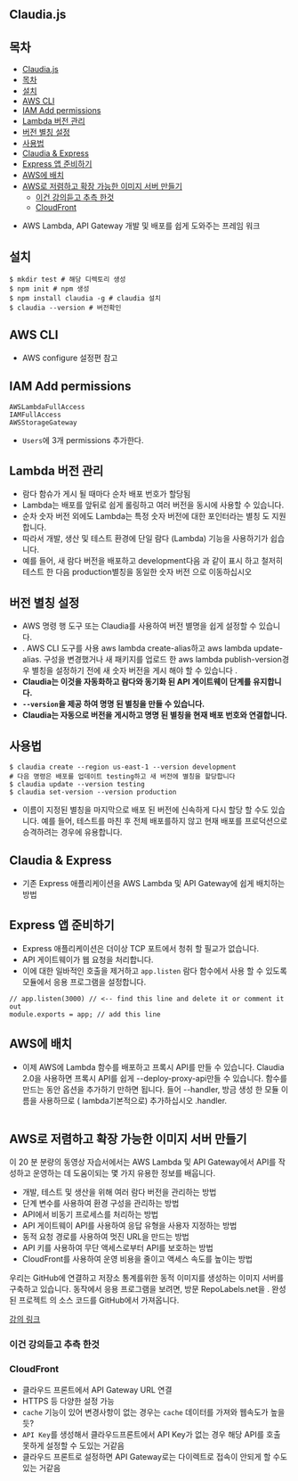 ## Claudia.js

## 목차
- [Claudia.js](#claudiajs)
- [목차](#%EB%AA%A9%EC%B0%A8)
- [설치](#%EC%84%A4%EC%B9%98)
- [AWS CLI](#aws-cli)
- [IAM Add permissions](#iam-add-permissions)
- [Lambda 버전 관리](#lambda-%EB%B2%84%EC%A0%84-%EA%B4%80%EB%A6%AC)
- [버전 별칭 설정](#%EB%B2%84%EC%A0%84-%EB%B3%84%EC%B9%AD-%EC%84%A4%EC%A0%95)
- [사용법](#%EC%82%AC%EC%9A%A9%EB%B2%95)
- [Claudia & Express](#claudia--express)
- [Express 앱 준비하기](#express-%EC%95%B1-%EC%A4%80%EB%B9%84%ED%95%98%EA%B8%B0)
- [AWS에 배치](#aws%EC%97%90-%EB%B0%B0%EC%B9%98)
- [AWS로 저렴하고 확장 가능한 이미지 서버 만들기](#aws%EB%A1%9C-%EC%A0%80%EB%A0%B4%ED%95%98%EA%B3%A0-%ED%99%95%EC%9E%A5-%EA%B0%80%EB%8A%A5%ED%95%9C-%EC%9D%B4%EB%AF%B8%EC%A7%80-%EC%84%9C%EB%B2%84-%EB%A7%8C%EB%93%A4%EA%B8%B0)
    - [이건 강의듣고 추측 한것](#%EC%9D%B4%EA%B1%B4-%EA%B0%95%EC%9D%98%EB%93%A3%EA%B3%A0-%EC%B6%94%EC%B8%A1-%ED%95%9C%EA%B2%83)
    - [CloudFront](#cloudfront)

* AWS Lambda, API Gateway 개발 및 배포를 쉽게 도와주는 프레임 워크

## 설치

```
$ mkdir test # 해당 디렉토리 생성
$ npm init # npm 생성
$ npm install claudia -g # claudia 설치
$ claudia --version # 버전확인
```

## AWS CLI
* AWS configure 설정편 참고

## IAM Add permissions

```
AWSLambdaFullAccess
IAMFullAccess
AWSStorageGateway
```
* `Users`에 3개 permissions 추가한다.


## Lambda 버전 관리
* 람다 함슈가 게시 될 때마다 순차 배포 번호가 할당됨
* Lambda는 배포를 앞뒤로 쉽게 롤링하고 여러 버전을 동시에 사용할 수 있습니다.
* 순차 숫자 버전 외에도 Lambda는 특정 숫자 버전에 대한 포인터라는 별칭 도 지원 합니다.
* 따라서 개발, 생산 및 테스트 환경에 단일 람다 (Lambda) 기능을 사용하기가 쉽습니다.
* 예를 들어, 새 람다 버전을 배포하고 development다음 과 같이 표시 하고 철저히 테스트 한 다음 production별칭을 동일한 숫자 버전 으로 이동하십시오

## 버전 별칭 설정
* AWS 명령 행 도구 또는 Claudia를 사용하여 버전 별명을 쉽게 설정할 수 있습니다.
* . AWS CLI 도구를 사용 aws lambda create-alias하고 aws lambda update-alias. 구성을 변경했거나 새 패키지를 업로드 한 aws lambda publish-version경우 별칭을 설정하기 전에 새 숫자 버전을 게시 해야 할 수 있습니다 .
* **Claudia는 이것을 자동화하고 람다와 동기화 된 API 게이트웨이 단계를 유지합니다.**
* **`--version`을 제공 하여 명명 된 별칭을 만들 수 있습니다.**
* **Claudia는 자동으로 버전을 게시하고 명명 된 별칭을 현재 배포 번호와 연결합니다.**

## 사용법
```
$ claudia create --region us-east-1 --version development
# 다음 명령은 배포를 업데이트 testing하고 새 버전에 별칭을 할당합니다
$ claudia update --version testing
$ claudia set-version --version production
```

* 이름이 지정된 별칭을 마지막으로 배포 된 버전에 신속하게 다시 할당 할 수도 있습니다. 예를 들어, 테스트를 마친 후 전체 배포를하지 않고 현재 배포를 프로덕션으로 승격하려는 경우에 유용합니다.


## Claudia & Express

* 기존 Express 애플리케이션을 AWS Lambda 및 API Gateway에 쉽게 배치하는 방법

## Express 앱 준비하기

* Express 애플리케이션은 더이상 TCP 포트에서 청취 할 필교가 없습니다.
* API 게이트웨이가 웹 요청을 처리합니다.
* 이에 대한 일바적인 호출을 제거하고 `app.listen` 람다 함수에서 사용 할 수 있도록 모듈에서 응용 프로그램을 설정합니다.

```
// app.listen(3000) // <-- find this line and delete it or comment it out
module.exports = app; // add this line
```

## AWS에 배치

* 이제 AWS에 Lambda 함수를 배포하고 프록시 API를 만들 수 있습니다. Claudia 2.0을 사용하면 프록시 API를 쉽게 --deploy-proxy-api만들 수 있습니다. 함수를 만드는 동안 옵션을 추가하기 만하면 됩니다. 들어 --handler, 방금 생성 한 모듈 이름을 사용하므로 ( lambda기본적으로) 추가하십시오 .handler.

```
```


## AWS로 저렴하고 확장 가능한 이미지 서버 만들기
이 20 분 분량의 동영상 자습서에서는 AWS Lambda 및 API Gateway에서 API를 작성하고 운영하는 데 도움이되는 몇 가지 유용한 정보를 배웁니다.

* 개발, 테스트 및 생산을 위해 여러 람다 버전을 관리하는 방법
* 단계 변수를 사용하여 환경 구성을 관리하는 방법
* API에서 비동기 프로세스를 처리하는 방법
* API 게이트웨이 API를 사용하여 응답 유형을 사용자 지정하는 방법
* 동적 요청 경로를 사용하여 멋진 URL을 만드는 방법
* API 키를 사용하여 무단 액세스로부터 API를 보호하는 방법
* CloudFront를 사용하여 운영 비용을 줄이고 액세스 속도를 높이는 방법

우리는 GitHub에 연결하고 저장소 통계를위한 동적 이미지를 생성하는 이미지 서버를 구축하고 있습니다. 동작에서 응용 프로그램을 보려면, 방문 RepoLabels.net을 . 완성 된 프로젝트 의 소스 코드를 GitHub에서 가져옵니다.

[강의 링크](https://claudiajs.com/tutorials/image-server.html)

### 이건 강의듣고 추측 한것

### CloudFront

* 클라우드 프론트에서 API Gateway URL 연결
* HTTPS 등 다양한 설정 가능
* `cache` 기능이 있어 변경사항이 없는 경우는 `cache` 데이터를 가져와 웹속도가 높을듯?
* `API Key`를 생성해서 클라우드프론트에서 API Key가 없는 경우 해당 API를 호출 못하게 설정할 수 도있는 거같음
* 클라우드 프론트로 설정하면 API Gateway로는 다이렉트로 접속이 안되게 할 수도있는 거같음
